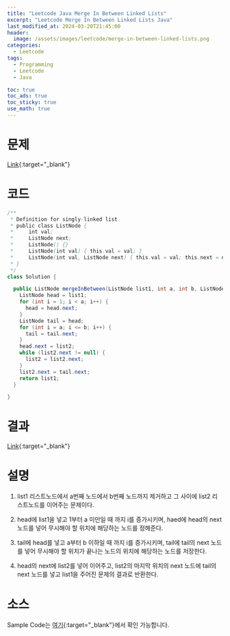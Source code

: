 ```yaml
---
title: "Leetcode Java Merge In Between Linked Lists"
excerpt: "Leetcode Merge In Between Linked Lists Java"
last_modified_at: 2024-03-20T21:45:00
header:
  image: /assets/images/leetcode/merge-in-between-linked-lists.png
categories:
  - Leetcode
tags:
  - Programming
  - Leetcode
  - Java

toc: true
toc_ads: true
toc_sticky: true
use_math: true
---
```

# 문제
[Link](https://leetcode.com/problems/merge-in-between-linked-lists/){:target="_blank"}

# 코드
```java
/**
 * Definition for singly-linked list.
 * public class ListNode {
 *     int val;
 *     ListNode next;
 *     ListNode() {}
 *     ListNode(int val) { this.val = val; }
 *     ListNode(int val, ListNode next) { this.val = val; this.next = next; }
 * }
 */
class Solution {

  public ListNode mergeInBetween(ListNode list1, int a, int b, ListNode list2) {
    ListNode head = list1;
    for (int i = 1; i < a; i++) {
      head = head.next;
    }
    ListNode tail = head;
    for (int i = a; i <= b; i++) {
      tail = tail.next;
    }
    head.next = list2;
    while (list2.next != null) {
      list2 = list2.next;
    }
    list2.next = tail.next;
    return list1;
  }

}
```

# 결과
[Link](https://leetcode.com/problems/merge-in-between-linked-lists/submissions/1209080606/){:target="_blank"}

# 설명
1. list1 리스트노드에서 a번째 노드에서 b번째 노드까지 제거하고 그 사이에 list2 리스트노드를 이어주는 문제이다.

2. head에 list1을 넣고 1부터 a 미만일 때 까지 i를 증가시키며, haed에 head의 next 노드를 넣어 무시해야 할 위치에 해당하는 노드를 정해준다.

3. tail에 head를 넣고 a부터 b 이하일 때 까지 i를 증가시키며, tail에 tail의 next 노드를 넣어 무시해야 할 위치가 끝나는 노드의 위치에 해당하는 노드를 저장한다.

4. head의 next에 list2를 넣어 이어주고, list2의 마지막 위치의 next 노드에 tail의 next 노드를 넣고 list1을 주어진 문제의 결과로 반환한다.

# 소스
Sample Code는 [여기](https://github.com/GracefulSoul/leetcode/blob/master/src/main/java/gracefulsoul/problems/MergeInBetweenLinkedLists.java){:target="_blank"}에서 확인 가능합니다.